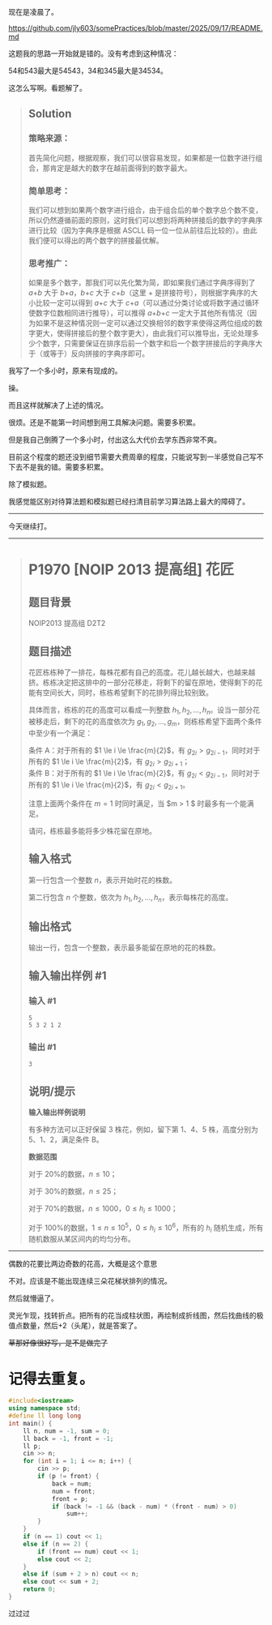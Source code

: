 现在是凌晨了。

https://github.com/jly603/somePractices/blob/master/2025/09/17/README.md

这题我的思路一开始就是错的。没有考虑到这种情况：

54和543最大是54543，34和345最大是34534。

这怎么写啊。看题解了。

> ## Solution
>
> ### 策略来源：
>
> 首先简化问题，根据观察，我们可以很容易发现，如果都是一位数字进行组合，那肯定是越大的数字在越前面得到的数字最大。
>
> ### 简单思考：
>
> 我们可以想到如果两个数字进行组合，由于组合后的单个数字总个数不变，所以仍然遵循前面的原则，这时我们可以想到将两种拼接后的数字的字典序进行比较（因为字典序是根据 ASCLL 码一位一位从前往后比较的）。由此我们便可以得出的两个数字的拼接最优解。
>
> ### 思考推广：
>
> 如果是多个数字，那我们可以先化繁为简，即如果我们通过字典序得到了 *a*+*b* 大于 *b*+*a*，*b*+*c* 大于 *c*+*b*（这里 + 是拼接符号），则根据字典序的大小比较一定可以得到 *a*+*c* 大于 *c*+*a*（可以通过分类讨论或将数字通过循环使数字位数相同进行推导），可以推得 *a*+*b*+*c* 一定大于其他所有情况（因为如果不是这种情况则一定可以通过交换相邻的数字来使得这两位组成的数字更大，使得拼接后的整个数字更大），由此我们可以推导出，无论处理多少个数字，只需要保证在排序后前一个数字和后一个数字拼接后的字典序大于（或等于）反向拼接的字典序即可。

我写了一个多小时，原来有现成的。

操。

而且这样就解决了上述的情况。

很烦。还是不能第一时间想到用工具解决问题。需要多积累。

但是我自己倒腾了一个多小时，付出这么大代价去学东西非常不爽。

目前这个程度的题还没到细节需要大费周章的程度，只能说写到一半感觉自己写不下去不是我的错。需要多积累。

除了模拟题。

我感觉能区别对待算法题和模拟题已经扫清目前学习算法路上最大的障碍了。

<hr>

今天继续打。

<hr>

> # P1970 [NOIP 2013 提高组] 花匠
>
> ## 题目背景
>
> NOIP2013 提高组 D2T2
>
> ## 题目描述
>
> 花匠栋栋种了一排花，每株花都有自己的高度。花儿越长越大，也越来越挤。栋栋决定把这排中的一部分花移走，将剩下的留在原地，使得剩下的花能有空间长大，同时，栋栋希望剩下的花排列得比较别致。
>
> 具体而言，栋栋的花的高度可以看成一列整数 $h_1,h_2,\ldots,h_n$。设当一部分花被移走后，剩下的花的高度依次为 $g_1,g_2,\ldots,g_m$，则栋栋希望下面两个条件中至少有一个满足：
>
> 条件 A：对于所有的 $1 \le i \le \frac{m}{2}$，有 $g_{2 i} > g_{2 i - 1}$，同时对于所有的 $1 \le i \le \frac{m}{2}$，有 $g_{2 i} > g_{2 i + 1}$；  
> 条件 B：对于所有的 $1 \le i \le \frac{m}{2}$，有 $g_{2 i} < g_{2 i - 1}$，同时对于所有的 $1 \le i \le \frac{m}{2}$，有 $g_{2 i} < g_{2 i + 1}$。
>
> 注意上面两个条件在 $m = 1$ 时同时满足，当 $m > 1 $ 时最多有一个能满足。
>
> 请问，栋栋最多能将多少株花留在原地。
>
> ## 输入格式
>
> 第一行包含一个整数 $n$，表示开始时花的株数。
>
> 第二行包含 $n$ 个整数，依次为 $h_1,h_2,\ldots,h_n$，表示每株花的高度。
>
> ## 输出格式
>
> 输出一行，包含一个整数，表示最多能留在原地的花的株数。
>
> ## 输入输出样例 #1
>
> ### 输入 #1
>
> ```
> 5
> 5 3 2 1 2
> ```
>
> ### 输出 #1
>
> ```
> 3
> ```
>
> ## 说明/提示
>
> **输入输出样例说明**
>
> 有多种方法可以正好保留 $3$ 株花，例如，留下第 $1$、$4$、$5$ 株，高度分别为 $5$、$1$、$2$，满足条件 B。
>
> **数据范围**
>
> 对于 $20\%$的数据，$n \le 10$；
>
> 对于 $30\%$的数据，$n \le 25$；
>
> 对于 $70\%$的数据，$n \le 1000$，$0 \le h_i \le 1000$；
>
> 对于 $100\%$的数据，$1 \le n \le {10}^5$，$0 \le h_i \le {10}^6$，所有的 $h_i$ 随机生成，所有随机数服从某区间内的均匀分布。

<hr>

偶数的花要比两边奇数的花高，大概是这个意思

不对。应该是不能出现连续三朵花梯状排列的情况。

然后就懵逼了。

灵光乍现，找转折点。把所有的花当成柱状图，再绘制成折线图，然后找曲线的极值点数量，然后+2（头尾），就是答案了。

~~草那好像很好写，是不是做完了~~

# **记得去重复。**

```C++
#include<iostream>
using namespace std;
#define ll long long
int main() {
	ll n, num = -1, sum = 0;
	ll back = -1, front = -1;
	ll p;
	cin >> n;
	for (int i = 1; i <= n; i++) {
		cin >> p;
		if (p != front) {
			back = num;
			num = front;
			front = p;
			if (back != -1 && (back - num) * (front - num) > 0)
				sum++;
		}
	}
	if (n == 1) cout << 1;
	else if (n == 2) {
		if (front == num) cout << 1;
		else cout << 2;
	}
	else if (sum + 2 > n) cout << n;
	else cout << sum + 2;
	return 0;
}
```

过过过


















